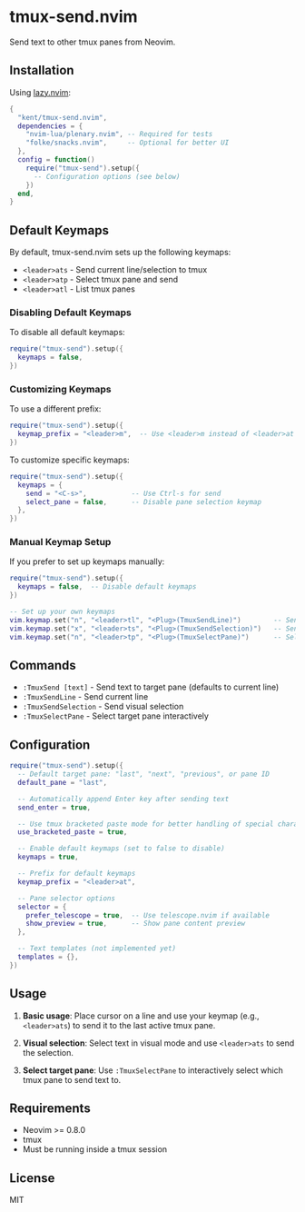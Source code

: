 # tmux-send.nvim

Send text to other tmux panes from Neovim.

## Installation

Using [lazy.nvim](https://github.com/folke/lazy.nvim):

```lua
{
  "kent/tmux-send.nvim",
  dependencies = {
    "nvim-lua/plenary.nvim", -- Required for tests
    "folke/snacks.nvim",     -- Optional for better UI
  },
  config = function()
    require("tmux-send").setup({
      -- Configuration options (see below)
    })
  end,
}
```

## Default Keymaps

By default, tmux-send.nvim sets up the following keymaps:

- `<leader>ats` - Send current line/selection to tmux
- `<leader>atp` - Select tmux pane and send
- `<leader>atl` - List tmux panes

### Disabling Default Keymaps

To disable all default keymaps:

```lua
require("tmux-send").setup({
  keymaps = false,
})
```

### Customizing Keymaps

To use a different prefix:

```lua
require("tmux-send").setup({
  keymap_prefix = "<leader>m",  -- Use <leader>m instead of <leader>at
})
```

To customize specific keymaps:

```lua
require("tmux-send").setup({
  keymaps = {
    send = "<C-s>",           -- Use Ctrl-s for send
    select_pane = false,      -- Disable pane selection keymap
  },
})
```

### Manual Keymap Setup

If you prefer to set up keymaps manually:

```lua
require("tmux-send").setup({
  keymaps = false,  -- Disable default keymaps
})

-- Set up your own keymaps
vim.keymap.set("n", "<leader>tl", "<Plug>(TmuxSendLine)")        -- Send current line
vim.keymap.set("x", "<leader>ts", "<Plug>(TmuxSendSelection)")   -- Send visual selection
vim.keymap.set("n", "<leader>tp", "<Plug>(TmuxSelectPane)")      -- Select pane
```

## Commands

- `:TmuxSend [text]` - Send text to target pane (defaults to current line)
- `:TmuxSendLine` - Send current line
- `:TmuxSendSelection` - Send visual selection
- `:TmuxSelectPane` - Select target pane interactively

## Configuration

```lua
require("tmux-send").setup({
  -- Default target pane: "last", "next", "previous", or pane ID
  default_pane = "last",

  -- Automatically append Enter key after sending text
  send_enter = true,

  -- Use tmux bracketed paste mode for better handling of special characters
  use_bracketed_paste = true,

  -- Enable default keymaps (set to false to disable)
  keymaps = true,

  -- Prefix for default keymaps
  keymap_prefix = "<leader>at",

  -- Pane selector options
  selector = {
    prefer_telescope = true,  -- Use telescope.nvim if available
    show_preview = true,      -- Show pane content preview
  },

  -- Text templates (not implemented yet)
  templates = {},
})
```

## Usage

1. **Basic usage**: Place cursor on a line and use your keymap (e.g., `<leader>ats`) to send it to the last active tmux pane.

2. **Visual selection**: Select text in visual mode and use `<leader>ats` to send the selection.

3. **Select target pane**: Use `:TmuxSelectPane` to interactively select which tmux pane to send text to.

## Requirements

- Neovim >= 0.8.0
- tmux
- Must be running inside a tmux session

## License

MIT

